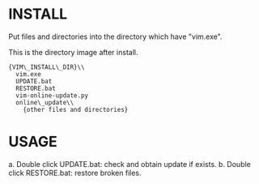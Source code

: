 # INSTALL

Put files and directories into the directory which have "vim.exe".

This is the directory image after install.

    {VIM\_INSTALL\_DIR}\\
      vim.exe
      UPDATE.bat
      RESTORE.bat
      vim-online-update.py
      online\_update\\
        {other files and directories}

# USAGE

  a. Double click UPDATE.bat: check and obtain update if exists.
  b. Double click RESTORE.bat: restore broken files.
